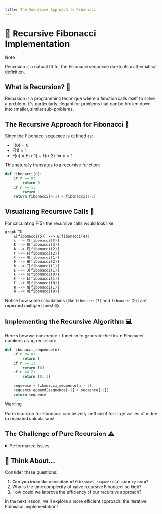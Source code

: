```yaml
---
title: The Recursive Approach to Fibonacci
---
```


# 🔄 Recursive Fibonacci Implementation

> [!NOTE]
> Recursion is a natural fit for the Fibonacci sequence due to its mathematical definition.

## What is Recursion? 🤔

Recursion is a programming technique where a function calls itself to solve a problem. It's particularly elegant for problems that can be broken down into smaller, similar sub-problems.

## The Recursive Approach for Fibonacci 🧩

Since the Fibonacci sequence is defined as:
- F(0) = 0
- F(1) = 1
- F(n) = F(n-1) + F(n-2) for n > 1

This naturally translates to a recursive function:

```python
def fibonacci(n):
    if n == 0:
        return 0
    if n == 1:
        return 1
    return fibonacci(n-1) + fibonacci(n-2)
```

## Visualizing Recursive Calls 🌳

For calculating F(5), the recursive calls would look like:

```mermaid
graph TD
    A[fibonacci(5)] --> B[fibonacci(4)]
    A --> C[fibonacci(3)]
    B --> D[fibonacci(3)]
    B --> E[fibonacci(2)]
    C --> F[fibonacci(2)]
    C --> G[fibonacci(1)]
    D --> H[fibonacci(2)]
    D --> I[fibonacci(1)]
    E --> J[fibonacci(1)]
    E --> K[fibonacci(0)]
    F --> L[fibonacci(1)]
    F --> M[fibonacci(0)]
    H --> N[fibonacci(1)]
    H --> O[fibonacci(0)]
```

Notice how some calculations (like `fibonacci(3)` and `fibonacci(2)`) are repeated multiple times! 😱

## Implementing the Recursive Algorithm 💻

Here's how we can create a function to generate the first n Fibonacci numbers using recursion:

```python
def fibonacci_sequence(n):
    if n <= 0:
        return []
    if n == 1:
        return [0]
    if n == 2:
        return [0, 1]
    
    sequence = fibonacci_sequence(n - 1)
    sequence.append(sequence[-1] + sequence[-2])
    return sequence
```

> [!WARNING]
> Pure recursion for Fibonacci can be very inefficient for large values of n due to repeated calculations!

## The Challenge of Pure Recursion ⚠️

<details>
<summary>Performance Issues</summary>

The time complexity of the naive recursive Fibonacci is O(2^n), which grows exponentially. This means calculating even moderately large Fibonacci numbers can be extremely slow.

For example, calculating F(50) with pure recursion would take billions of operations and significant time!
</details>

## 🧠 Think About...

Consider these questions:
1. Can you trace the execution of `fibonacci_sequence(4)` step by step?
2. Why is the time complexity of naive recursive Fibonacci so high?
3. How could we improve the efficiency of our recursive approach?

In the next lesson, we'll explore a more efficient approach: the iterative Fibonacci implementation! 